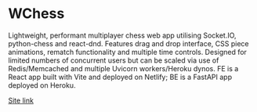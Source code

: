 # WChess

Lightweight, performant multiplayer chess web app utilising Socket.IO, python-chess and react-dnd. Features drag and drop interface, CSS piece animations, rematch functionality and multiple time controls. Designed for limited numbers of concurrent users but can be scaled via use of Redis/Memcached and multiple Uvicorn workers/Heroku dynos. FE is a React app built with Vite and deployed on Netlify; BE is a FastAPI app deployed on Heroku.

[Site link](https://wchess.netlify.app/)
